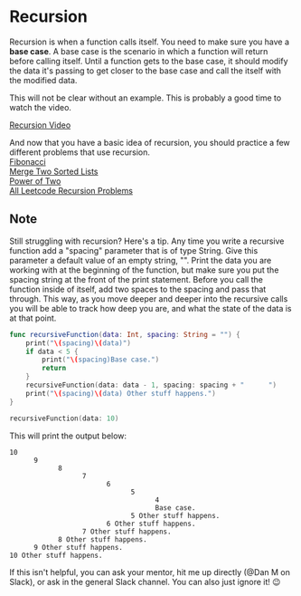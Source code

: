 # Recursion

Recursion is when a function calls itself. You need to make sure you have a **base case**. A base case is the scenario in which a function will return before calling itself. Until a function gets to the base case, it should modify the data it's passing to get closer to the base case and call the itself with the modified data.

This will not be clear without an example. This is probably a good time to watch the video.

[Recursion Video](https://www.youtube.com/watch?v=ngCos392W4w)

And now that you have a basic idea of recursion, you should practice a few different problems that use recursion.  
    [Fibonacci](https://leetcode.com/problems/fibonacci-number)  
    [Merge Two Sorted Lists](https://leetcode.com/problems/merge-two-sorted-lists)  
    [Power of Two](https://leetcode.com/problems/power-of-two)  
    [All Leetcode Recursion Problems](https://leetcode.com/tag/recursion/)  

## Note
Still struggling with recursion? Here's a tip. Any time you write a recursive function add a "spacing" parameter that is of type String. Give this parameter a default value of an empty string, "". Print the data you are working with at the beginning of the function, but make sure you put the spacing string at the front of the print statement. Before you call the function inside of itself, add two spaces to the spacing and pass that through. This way, as you move deeper and deeper into the recursive calls you will be able to track how deep you are, and what the state of the data is at that point.
```swift
func recursiveFunction(data: Int, spacing: String = "") {
    print("\(spacing)\(data)")
    if data < 5 {
        print("\(spacing)Base case.")
        return
    }
    recursiveFunction(data: data - 1, spacing: spacing + "      ")
    print("\(spacing)\(data) Other stuff happens.")
}

recursiveFunction(data: 10)
```

This will print the output below:  
```
10
      9
            8
                  7
                        6
                              5
                                    4
                                    Base case.
                              5 Other stuff happens.
                        6 Other stuff happens.
                  7 Other stuff happens.
            8 Other stuff happens.
      9 Other stuff happens.
10 Other stuff happens.
```
If this isn't helpful, you can ask your mentor, hit me up directly (@Dan M on Slack), or ask in the general Slack channel. You can also just ignore it! 😉
